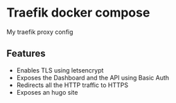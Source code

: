 # Traefik docker compose

My traefik proxy config

## Features

* Enables TLS using letsencrypt
* Exposes the Dashboard and the API using Basic Auth
* Redirects all the HTTP traffic to HTTPS
* Exposes an hugo site
